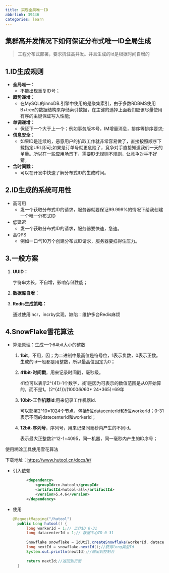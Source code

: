 ```yaml
---
title: 实现全局唯一ID
abbrlink: 39446
categories: learn
---
```




## 集群高并发情况下如何保证分布式唯一ID全局生成



> 工程分布式部署，要求抗住高并发。并且生成的id是根据时间自增的



## 1.ID生成规则

- **全局唯一：**
  - 不能出现重复ID号；
- **趋势递增：**
  - 在MySQL的innoDB.引擎中使用的是聚集索引，由于多数RDBMS使用B+tree的数据结构来存储索引数据，在主键的选择上面我们应该尽量使用有序的主键保证写入性能;
- **单调递增：**
  - 保证下一个大于上一个；例如事务版本号，IM增量消息，排序等排序要求;
- **信息安全：**
  - 如果ID是连续的，恶意用户的扒取工作就非常容易做了，直接按照顺序下载指定URL即可;如果是订单号就更危险了，竞争对手直接知道我们一天的单量。所以在一些应用场景下，需要ID无规则不规则，让竞争对手不好猜。
- **含时间戳：**
  - 可以在开发中快速了解分布式ID的生成时间。



## 2.ID生成的系统可用性

- 高可用
  - 发一个获取分布式ID的请求，服务器就要保证99.999%的情况下给我创建一个唯一分布式ID
- 低延迟
  - 发一个获取分布式ID的请求，服务器要快速，急速。
- 高QPS
  - 例如一口气10万个创建分布式ID请求，服务器要扛得住压力。



## 3.一般方案

1. **UUID：**

   字符串太长，不自增，影响存储性能；

2. **数据库自增：**

   

3. **Redis生成策略：**

   通过使用incr，incrby实现，缺陷：维护多台Redis麻烦



## 4.SnowFlake雪花算法

- 算法原理：生成一个64bit大小的整数

  1. **1bit**，不用，因；为二进制中最高位是符号位，1表示负数，0表示正数。生成的id一般都是用整数，所以最高位固定为0；

  2. **41bit-时间戳**，用来记录时间戳，毫秒级。

     41位可以表示2^{41}-1个数字，减1是因为可表示的数值范围是从0开始算的，而不是1。(2^{41})/(1000*60*60* 24*365)=69年

  3. **10bit-工作机器id**:用来记录工作机器id.

     可以部署2^10=1024个节点，包括5位datacenterId和5位workerId；0-31表示不同的datecenterId和workerId；

  4. **12bit-序列号**，序列号，用来记录同毫秒内产生的不同id。

     表示最大正整数2^12-1=4095，同一机器，同一毫秒内产生的ID序号；



使用糊涂工具使用雪花算法

下载地址：https://www.hutool.cn/docs/#/



- 引入依赖

  ```xml
  		<dependency>
  			<groupId>cn.hutool</groupId>
  			<artifactId>hutool-all</artifactId>
  			<version>5.4.6</version>
  		</dependency>
  ```

- 使用

  ```java
  @RequestMapping("/hutool")
  	public Long hutool() {
  		long workerId = 1;// 工作ID 0-31
  		long datacenterId = 1;// 数据中心ID 0-31
  		
  		Snowflake snowflake = IdUtil.createSnowflake(workerId, datacenterId);//传入参数
  		long nextId = snowflake.nextId();//获得long类型Id
  		System.out.println(nextId);//输出到控制台
  		
  		return nextId;//返回到页面
  	}
  ```

  


